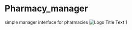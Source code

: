 # Pharmacy_manager
simple manager interface for pharmacies
![](https://github.com/Azab007/Pharmacy_manager/runtime_test.gif "Logo Title Text 1")
